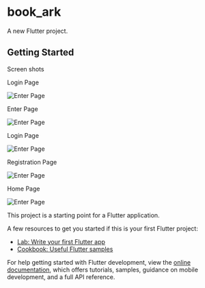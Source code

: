 # book_ark

A new Flutter project.

## Getting Started



Screen shots

Login Page

![Enter Page](https://github.com/NiMeItachi/book_mark/blob/master/book_mark_git/logo_page.jpg)


Enter Page

![Enter Page](https://github.com/NiMeItachi/book_mark/blob/master/book_mark_git/enter_page.jpg)


Login Page

![Enter Page](https://github.com/NiMeItachi/book_mark/blob/master/book_mark_git/login_page.jpg)


Registration Page

![Enter Page](https://github.com/NiMeItachi/book_mark/blob/master/book_mark_git/registration_page.jpg)


Home Page

![Enter Page](https://github.com/NiMeItachi/book_mark/blob/master/book_mark_git/home_page.jpg)


This project is a starting point for a Flutter application.

A few resources to get you started if this is your first Flutter project:

- [Lab: Write your first Flutter app](https://docs.flutter.dev/get-started/codelab)
- [Cookbook: Useful Flutter samples](https://docs.flutter.dev/cookbook)

For help getting started with Flutter development, view the
[online documentation](https://docs.flutter.dev/), which offers tutorials,
samples, guidance on mobile development, and a full API reference.
